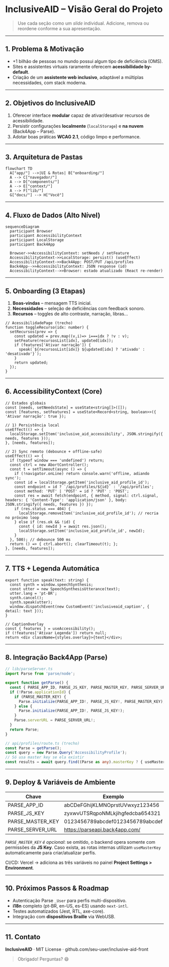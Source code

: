 # InclusiveAID – Visão Geral do Projeto

> Use cada seção como um *slide* individual. Adicione, remova ou reordene conforme a sua apresentação.

---

## 1. Problema & Motivação

- +1 bilhão de pessoas no mundo possui algum tipo de deficiência (OMS).
- Sites e assistentes virtuais raramente oferecem **acessibilidade by-default**.
- Criação de um **assistente web inclusivo**, adaptável a múltiplas necessidades, com stack moderna.

---

## 2. Objetivos do InclusiveAID

1. Oferecer interface **modular** capaz de ativar/desativar recursos de acessibilidade.
2. Persistir configurações **localmente** (`localStorage`) e **na nuvem** (Back4App – Parse).
3. Adotar boas práticas **WCAG 2.1**, código limpo e performance.

---

## 3. Arquitetura de Pastas

```mermaid
flowchart TD
  A["app/"] -->|UI & Rotas| B["onboarding/"]
  A --> C["navegador/"]
  A --> D["components/"]
  A --> E["context/"]
  A --> F["lib/"]
  G["docs/"] --> H["Você"]
```

---

## 4. Fluxo de Dados (Alto Nível)

```mermaid
sequenceDiagram
  participant Browser
  participant AccessibilityContext
  participant LocalStorage
  participant Back4App

  Browser->>AccessibilityContext: setNeeds / setFeature
  AccessibilityContext->>LocalStorage: persist() (useEffect)
  AccessibilityContext->>Back4App: POST/PUT /api/profiles
  Back4App-->>AccessibilityContext: JSON response (id)
  AccessibilityContext-->>Browser: estado atualizado (React re-render)
```

---

## 5. Onboarding (3 Etapas)

1. **Boas-vindas** – mensagem TTS inicial.
2. **Necessidades** – seleção de deficiências com feedback sonoro.
3. **Recursos** – toggles de alto contraste, narração, libras…

```tsx
// AcessibilidadePage (trecho)
function toggleRecurso(idx: number) {
  setRecursos(prev => {
    const updated = prev.map((v,i)=> i===idx ? !v : v);
    setFeature(recursosList[idx], updated[idx]);
    if (features['Ativar narração']) {
      speak(`${recursosList[idx]} ${updated[idx] ? 'ativado' : 'desativado'}`);
    }
    return updated;
  });
}
```

---

## 6. AccessibilityContext (Core)

```tsx
// Estados globais
const [needs, setNeedsState] = useState<string[]>([]);
const [features, setFeatures] = useState<Record<string, boolean>>({ 'Ativar narração': true });

// 1) Persistência local
useEffect(() => {
  localStorage.setItem('inclusive_aid_accessibility', JSON.stringify({ needs, features }));
}, [needs, features]);

// 2) Sync remoto (debounce + offline-safe)
useEffect(() => {
  if (typeof window === 'undefined') return;
  const ctrl = new AbortController();
  const t = setTimeout(async () => {
    if (!navigator.onLine) return console.warn('offline, adiando sync');
    const id = localStorage.getItem('inclusive_aid_profile_id');
    const endpoint = id ? `/api/profiles/${id}` : '/api/profiles';
    const method: 'PUT' | 'POST' = id ? 'PUT' : 'POST';
    const res = await fetch(endpoint, { method, signal: ctrl.signal, headers: { 'Content-Type': 'application/json' }, body: JSON.stringify({ needs, features }) });
    if (res.status === 404) {
      localStorage.removeItem('inclusive_aid_profile_id'); // recria no próximo loop
    } else if (res.ok && !id) {
      const { id: newId } = await res.json();
      localStorage.setItem('inclusive_aid_profile_id', newId);
    }
  }, 500); // debounce 500 ms
  return () => { ctrl.abort(); clearTimeout(t); };
}, [needs, features]);
```

---

## 7. TTS + Legenda Automática

```tsx
export function speak(text: string) {
  const synth = window.speechSynthesis;
  const utter = new SpeechSynthesisUtterance(text);
  utter.lang = 'pt-BR';
  synth.cancel();
  synth.speak(utter);
  window.dispatchEvent(new CustomEvent('inclusiveaid_caption', { detail: text }));
}
```

```tsx
// CaptionOverlay
const { features } = useAccessibility();
if (!features['Ativar Legenda']) return null;
return <div className={styles.overlay}>{text}</div>;
```

---

## 8. Integração Back4App (Parse)

```ts
// lib/parseServer.ts
import Parse from 'parse/node';

export function getParse() {
  const { PARSE_APP_ID, PARSE_JS_KEY, PARSE_MASTER_KEY, PARSE_SERVER_URL } = process.env;
  if (!Parse.applicationId) {
    if (PARSE_MASTER_KEY) {
      Parse.initialize(PARSE_APP_ID!, PARSE_JS_KEY!, PARSE_MASTER_KEY);
    } else {
      Parse.initialize(PARSE_APP_ID!, PARSE_JS_KEY!);
    }
    Parse.serverURL = PARSE_SERVER_URL!;
  }
  return Parse;
}
```

```ts
// api/profiles/route.ts (trecho)
const Parse = getParse();
const query = new Parse.Query('AccessibilityProfile');
// Só usa master key se ela existir
const results = await query.find((Parse as any).masterKey ? { useMasterKey: true } : undefined);
```

---

## 9. Deploy & Variáveis de Ambiente

| Chave              | Exemplo                                |
|--------------------|----------------------------------------|
| PARSE_APP_ID       | abCDeFGhijKLMNOprstUVwxyz123456        |
| PARSE_JS_KEY       | zyxwvUTSRqpoNMLkjihgfedcba654321       |
| PARSE_MASTER_KEY   | 0123456789abcdef0123456789abcdef       |
| PARSE_SERVER_URL   | https://parseapi.back4app.com/         |

*`PARSE_MASTER_KEY` é opcional*: se omitido, o backend opera somente com permissões da **JS Key**. Caso exista, as rotas internas utilizam `useMasterKey` automaticamente para criar/atualizar perfis.

CI/CD: Vercel → adiciona as três variáveis no painel **Project Settings > Environment**.

---

## 10. Próximos Passos & Roadmap

- Autenticação Parse `_User` para perfis multi-dispositivo.
- **i18n** completo (pt-BR, en-US, es-ES) usando `next-intl`.
- Testes automatizados (Jest, RTL, axe-core).
- Integração com **dispositivos Braille** via WebUSB.

---

## 11. Contato

**InclusiveAID** · MIT License · github.com/seu-user/inclusive-aid-front

> Obrigado! Perguntas? 😄 